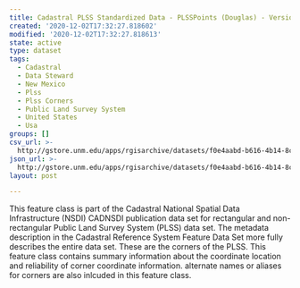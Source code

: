 ```yaml
---
title: Cadastral PLSS Standardized Data - PLSSPoints (Douglas) - Version 1.1
created: '2020-12-02T17:32:27.818602'
modified: '2020-12-02T17:32:27.818613'
state: active
type: dataset
tags:
  - Cadastral
  - Data Steward
  - New Mexico
  - Plss
  - Plss Corners
  - Public Land Survey System
  - United States
  - Usa
groups: []
csv_url: >-
  http://gstore.unm.edu/apps/rgisarchive/datasets/f0e4aabd-b616-4b14-8c44-77b023c45e58/PLSSPoints_DOUGLAS.derived.csv
json_url: >-
  http://gstore.unm.edu/apps/rgisarchive/datasets/f0e4aabd-b616-4b14-8c44-77b023c45e58/PLSSPoints_DOUGLAS.derived.json
layout: post

---
```

 This feature class is part of the Cadastral National Spatial Data
                Infrastructure (NSDI) CADNSDI publication data set for rectangular and
                non-rectangular Public Land Survey System (PLSS) data set. The metadata description
                in the Cadastral Reference System Feature Data Set more fully describes the entire
                data set. These are the corners of the PLSS. This feature class contains summary
                information about the coordinate location and reliability of corner coordinate
                information. alternate names or aliases for corners are also inlcuded in this
                feature class. 

